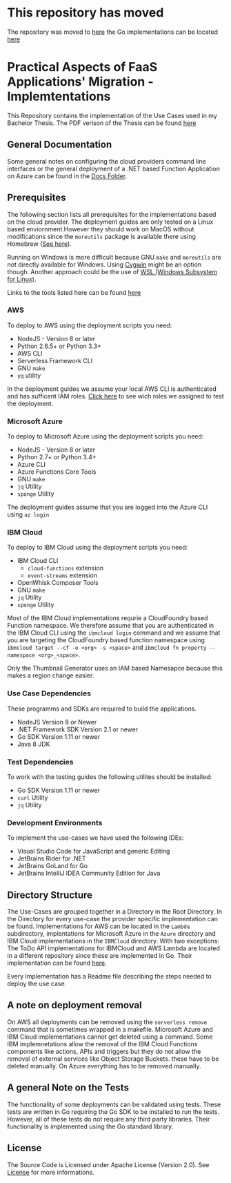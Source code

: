 # This repository has moved

The repository was moved to [here](https://github.com/iaas-splab/faas-migration) the Go implementations can be located [here](https://github.com/iaas-splab/faas-migration-go)

# Practical Aspects of FaaS Applications' Migration - Implemtentations

This Repository contains the implementation of the Use Cases used in my Bachelor Thesis. The PDF verison of the Thesis can be found [here](docs/misc/thesis.pdf)

## General Documentation

Some general notes on configuring the cloud providers command line interfaces or the general deployment of a .NET based Function
Application on Azure can be found in the [Docs Folder](/docs).

## Prerequisites

The following section lists all prerequisites for the implementations based on the cloud provider.
The deployment guides are only tested on a Linux based enviornment.However they should work on MacOS without modifications since the `moreutils` package is available there using Homebrew ([See here](https://rentes.github.io/unix/utilities/2015/07/27/moreutils-package/)).

Running on Windows is more difficult because GNU `make` and `moreutils` are not directly available for Windows. Using [Cygwin](https://cygwin.com/index.html) might be an option though. Another approach could be the use of [WSL (Windows Subsystem for Linux)](https://docs.microsoft.com/en-us/windows/wsl/install-win10).

Links to the tools listed here can be found [here](docs/tools.md)

### AWS

To deploy to AWS using the deployment scripts you need:

- NodeJS - Version 8 or later
- Python 2.6.5+ or Python 3.3+
- AWS CLI
- Serverless Framework CLI
- GNU `make`
- `yq` utility

In the deployment guides we assume your local AWS CLI is authenticated and has sufficent IAM roles. [Click here](docs/aws_setup.md) to see wich roles we assigned to test the deployment.

### Microsoft Azure

To deploy to Microsoft Azure using the deployment scripts you need:

- NodeJS - Version 8 or later
- Python 2.7+ or Python 3.4+
- Azure CLI
- Azure Functions Core Tools
- GNU `make`
- `jq` Utility
- `sponge` Utility

The deployment guides assume that you are logged into the Azure CLI using `az login`

### IBM Cloud

To deploy to IBM Cloud using the deployment scripts you need:

- IBM Cloud CLI
    - `cloud-functions` extension
    - `event-streams` extension
- OpenWhisk Composer Tools
- GNU `make`
- `jq` Utility
- `sponge` Utility

Most of the IBM Cloud implementations requrie a CloudFoundry based Function namespace. We therefore assume that you are authenticated in the IBM Cloud CLI using the `ibmcloud login` command and we assume that you are targeting the CloudFoundry based function namespace using `ibmcloud target --cf -o <org> -s <space>` and `ibmcloud fn property --namespace <org>_<space>`.

Only the Thumbnail Generator uses an IAM based Namesapce because this makes a region change easier.

### Use Case Dependencies

These programms and SDKs are required to build the applications.

- NodeJS Version 8 or Newer
- .NET Framework SDK Version 2.1 or newer
- Go SDK Version 1.11 or newer
- Java 8 JDK

### Test Dependencies

To work with the testing guides the following utilites should be installed:

- Go SDK Version 1.11 or newer
- `curl` Utility
- `jq` Utility

### Development Environments

To implement the use-cases we have used the following IDEs:

- Visual Studio Code for JavaScript and  generic Editing
- JetBrains Rider for .NET
- JetBrains GoLand for Go
- JetBrains IntelliJ IDEA Community Edition for Java

## Directory Structure

The Use-Cases are grouped together in a Directory in the Root Directory. In the Directory for every use-case the provider specific implementation can be found. Implementations for AWS can be located in the `Lambda` subdirectory, implentations for Microsoft Azure in the `Azure` directory and IBM Cloud implementations in the `IBMCloud` directory. With two exceptions: The ToDo API implementations for IBMCloud and AWS Lambda are located in a different repository since these are implemented in Go. Their implementation can be found [here](https://github.com/c-mueller/faas-migration-go/).

Every Implementation has a Readme file describing the steps needed to deploy the use case.

## A note on deployment removal

On AWS all deployments can be removed using the `serverless remove` command that is sometimes wrapped in a makefile. Microsoft Azure and IBM Cloud implementations cannot get deleted using a command. Some IBM implemnetations allow the removal of the IBM Cloud Functions components like actions, APIs and triggers but they do not allow the removal of external services like Object Storage Buckets. these have to be deleted manually. On Azure everything has to be removed manually.

## A general Note on the Tests

The functionality of some deployments can be validated using tests. These tests are written in Go requiring the Go SDK to be installed to run the tests. However, all of these tests do not require any third party libraries. Their functionality is implemented using the Go standard library.

## License

The Source Code is Licensed under Apache License (Version 2.0). See [License](LICENSE) for more informations.
